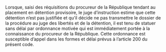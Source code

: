 Lorsque, saisi des réquisitions du procureur de la République tendant au placement en détention provisoire, le juge d’instruction estime que cette détention n’est pas justifiée et qu’il décide ne pas transmettre le dossier de la procédure au juge des libertés et de la détention, il est tenu de statuer sans délai par ordonnance motivée qui est immédiatement portée à la connaissance du procureur de la République.
Cette ordonnance est susceptible d’appel dans les formes et délai prévus à l’article 200 du présent code.